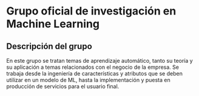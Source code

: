 # Grupo oficial de investigación en Machine Learning
	
## Descripción del grupo
En este grupo se tratan temas de aprendizaje automático, tanto su teoría y su aplicación a temas relacionados con el negocio de la empresa. Se trabaja desde la ingeniería de características y atributos que se deben utilizar en un modelo de ML, hasta la implementación y puesta en producción de servicios para el usuario final.




